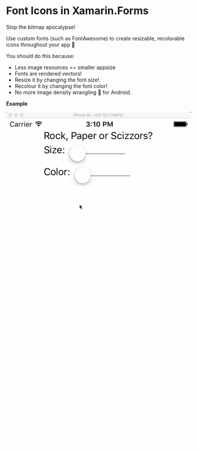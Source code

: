# Font Icons in Xamarin.Forms

Stop the bitmap apocalypse! 

Use custom fonts (such as FontAwesome) to create resizable, recolorable icons throughout your app 🤘

You should do this because:
 - Less image resources == smaller appsize
 - Fonts are rendered vectors!
  - Resize it by changing the font size!
  - Recolour it by changing the font color!
 - No more image density wrangling 💩 for Android.
  
**Example**

![Using fonts as icons demo](images/font-demo.gif)
